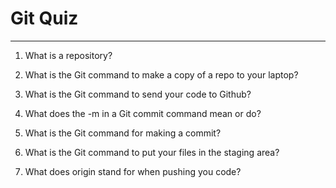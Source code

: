 # Git Quiz



---

1. What is a repository?

<!-- Repostitory is the process of making your code live. So that the other developers can see your output and they can fork as well -->

2. What is the Git command to make a copy of a repo to your laptop?

<!-- Git Clone command is letting you copy of your repo -->

3. What is the Git command to send your code to Github?

<!-- Git Push Origin Main/master command -->

4. What does the -m in a Git commit command mean or do?

<!-- -m means message your file. Write down a message so that the reader can easily understand your work -->

5. What is the Git command for making a commit?

<!-- Git commit -m command -->

6. What is the Git command to put your files in the staging area?

<!-- Git remote add origin command -->

7. What does origin stand for when pushing you code?

<!-- Origin stands for the destination you are pushing your code -->
